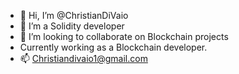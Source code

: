- 👋 Hi, I’m @ChristianDiVaio
- 👀 I’m a Solidity developer 
- 💞️ I’m looking to collaborate on Blockchain projects
- Currently working as a Blockchain developer. 
- 📫 Christiandivaio1@gmail.com
<!---
ChristianDiVaio/ChristianDiVaio is a ✨ special ✨ repository because its `README.md` (this file) appears on your GitHub profile.
You can click the Preview link to take a look at your changes.
--->
